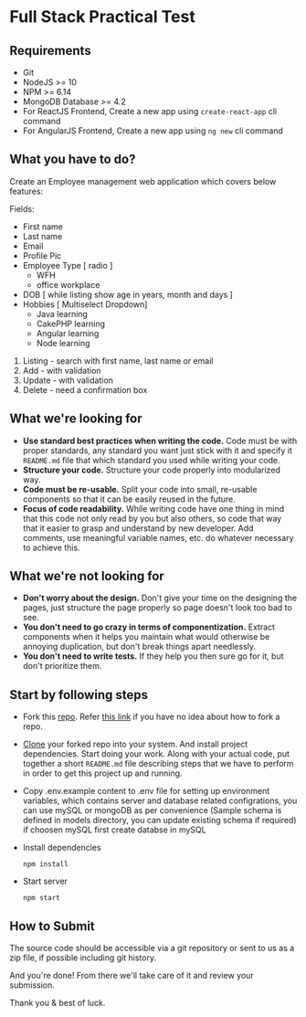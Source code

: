 # Full Stack Practical Test

## Requirements

- Git
- NodeJS >= 10
- NPM >= 6.14
- MongoDB Database >= 4.2
- For ReactJS Frontend, Create a new app using `create-react-app` cli command
- For AngularJS Frontend, Create a new app using `ng new` cli command


## What you have to do?

Create an Employee management web application which covers below features:

Fields:

- First name
- Last name
- Email
- Profile Pic
- Employee Type [ radio ]
  - WFH
  - office workplace
- DOB [ while listing show age in years, month and days ]
- Hobbies [ Multiselect Dropdown]
  - Java learning
  - CakePHP learning
  - Angular learning
  - Node learning

1. Listing - search with first name, last name or email
2. Add - with validation
3. Update - with validation
4. Delete - need a confirmation box

## What we're looking for

- **Use standard best practices when writing the code.** Code must be with proper standards, any standard you want just stick with it and specify it `README.md` file that which standard you used while writing your code.
- **Structure your code.** Structure your code properly into modularized way.
- **Code must be re-usable.** Split your code into small, re-usable components so that it can be easily reused in the future.
- **Focus of code readability.** While writing code have one thing in mind that this code not only read by you but also others, so code that way that it easier to grasp and understand by new developer. Add comments, use meaningful variable names, etc. do whatever necessary to achieve this.

## What we're not looking for

- **Don't worry about the design.** Don't give your time on the designing the pages, just structure the page properly so page doesn't look too bad to see.
- **You don't need to go crazy in terms of componentization.** Extract components when it helps you maintain what would otherwise be annoying duplication, but don't break things apart needlessly.
- **You don't need to write tests.** If they help you then sure go for it, but don't prioritize them.

## Start by following steps

- Fork this [repo](https://github.com/gitbizcon/full-stack-assignment-01). Refer [this link](https://docs.gitlab.com/ee/gitlab-basics/fork-project.html) if you have no idea about how to fork a repo.
- [Clone](https://docs.gitlab.com/ee/gitlab-basics/start-using-git.html#clone-a-repository) your forked repo into your system. And install project dependencies. Start doing your work. Along with your actual code, put together a short `README.md` file describing steps that we have to perform in order to get this project up and running.
- Copy .env.example content to .env file for setting up environment variables, which contains server and database related configrations, you can use mySQL or mongoDB as per convenience (Sample schema is defined in models directory, you can update existing schema if required) if choosen mySQL first create databse in mySQL

- Install dependencies

  `npm install`

- Start server

  `npm start`

## How to Submit

The source code should be accessible via a git repository or sent to us as a zip file, if possible including git history.

And you're done! From there we'll take care of it and review your submission.

Thank you & best of luck.
